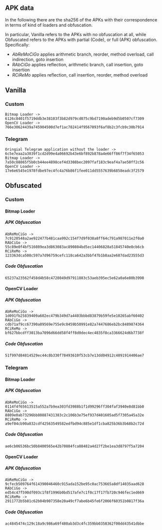 ## APK data

In the following there are the sha256 of the APKs with their correspondence in terms of kind of loaders and obfuscation.

In particular, Vanilla refers to the APKs with no obfuscation at all, while Obfuscated refers to the APKs with partial (Code), or full (APK) obfuscation. Specifically:
- *AbReMoCiGo* applies arithmetic branch, reorder, method overload, call indirection, goto insertion
- *RAbCiGo* applies reflection, arithmetic branch, call insertion, goto insertion
- *RCiReMo* applies reflection, call insertion, reorder, method overload


## Vanilla
### Custom
    Bitmap Loader -> 6126c8401f5719ddb3e38103f3b82d979cd075c9bd7190adeb9d5b0507cf7309
    OpenCV Loader -> 766e30624439a745904500d7ef1ac782414f9567093f6af8b2c3fcb9c30b7914
### Telegram
    Oringial Telegram application without the loader -> 6c5e7eaa2a3039f1cd2d99e4a06692b43e6bf892b878a4e66ff86f7f34f65053
    Bitmap Loader -> 7a50c88865f5b0cb44ee4898cef4d3308bec2097faf183c9eaf4a7ae50ff2c56
    OpenCV Loader -> 17e6e6545e1978fdbe97ec4fc4a76b86f1fee011dd5557639b6858eadc3f2579

## Obfuscated
### Custom
#### Bitmap Loader
##### APK Obfuscation
    AbReMoCiGo -> 7c9120548a2ae922477b481caa992c154f7d9f038a8ff64c791a987011e2f0a0
    RAbCiGo -> 55c89e0f4bf516089ea3d863083ac890804bd5ec14406828a51845740e0cb6cb
    RCiReMo -> 123363dca508c597a7d96759cefc118ca642a3bbf47b1b8aa2e687dad23555d3

##### Code Obfuscation
    65237a23562f458d4b58c4728049d97911883c53aeb395ec5e62a0a6e80b3998

#### OpenCV Loader
##### APK Obfuscation
    AbReMoCiGo -> 1d091fb25839409a602ec479b349d7a4403bbbd83879b59fe5e10265abf60402
    RAbCiGo -> cdb71af9cc67390a89569e755e9c0459b50991e82a7447686eb2bc8489874364
    RCiReMo -> bf627bbcdff3013ba7096d66dd58f4ff8d0dec4ec4835f8ca3366624d6b7738f

##### Code Obfuscation
    51f997d84814529ec44c8b330f78493610f53cb7e13dd04912c4091914406ae7

### Telegram
#### Bitmap Loader
##### APK Obfuscation
    AbReMoCiGo -> 0114f4f65613515a552a7b9ea303fd3988b1f1d99296ff304faf3940e8d81bb0
    RAbCiGo -> 8809e0ab73296bb80887431383c2c106b3e75ef937d401605ad5f7305a45a32e
    RCiReMo -> a9ef04cb90a832cdf42563549582edfbd94c885e1df1cba825b36b3b68b2c72d

##### Code Obfuscation
    ae6cb06536bc50b8400565e42b70884fca88482a4d27f2be1ea3d8797f5a7204

#### OpenCV Loader
##### APK Obfuscation
    AbReMoCiGo -> 9cfecb509764f614390046460c915ada152be95c0ac753665a8df14035aad628
    RAbCiGo -> ed54c47f590df093c1f8f1996b0bd517afe7c1f0c17f17fb720c946fec1ed669
    RCiReMo -> 2911772b5b81c62b04b907358e20a49cf7abe6b45fe6f2066f60351b0817f36a

##### Code Obfuscation
    ac4845474c129c18a9c986a69f480ab3d3c4fc359bb0358362f00dd43541dbbe

